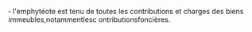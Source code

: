 ‐ l'emphytéote est tenu de toutes les contributions et charges des biens immeubles,notammentlesc ontributionsfoncières.